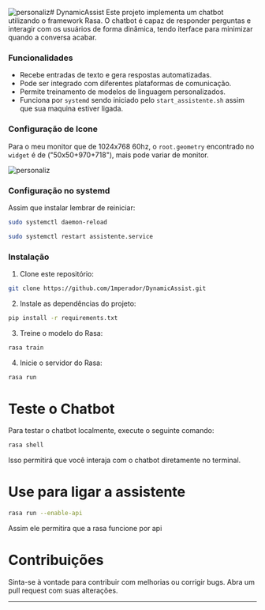 ![personaliz](https://github.com/user-attachments/assets/80017dc9-1508-4cd3-962b-dff03f13757c)# DynamicAssist 
Este projeto implementa um chatbot utilizando o framework Rasa. O chatbot é capaz de responder perguntas e interagir com os usuários de forma dinâmica, tendo iterface para minimizar quando a conversa acabar.


### Funcionalidades
- Recebe entradas de texto e gera respostas automatizadas.
- Pode ser integrado com diferentes plataformas de comunicação.
- Permite treinamento de modelos de linguagem personalizados.
- Funciona por `systemd` sendo iniciado pelo `start_assistente.sh` assim que sua maquina estiver ligada.

### Configuração de Icone
Para o meu monitor que de 1024x768 60hz, o `root.geometry` encontrado no `widget` é de ("50x50+970+718"), mais pode variar de monitor.

![personaliz](https://github.com/user-attachments/assets/a094a6c3-7197-4177-8a9a-3d900ee1f80a)

### Configuração no systemd
Assim que instalar lembrar de reiniciar:
```bash
sudo systemctl daemon-reload
```

```bash
sudo systemctl restart assistente.service
```


### Instalação
1. Clone este repositório:

```bash 
git clone https://github.com/1mperador/DynamicAssist.git
```

2. Instale as dependências do projeto:

```bash
pip install -r requirements.txt
```
3. Treine o modelo do Rasa:

```bash
rasa train
```
4. Inicie o servidor do Rasa:

```bash
rasa run
```

# Teste o Chatbot
Para testar o chatbot localmente, execute o seguinte comando:
```bash
rasa shell
```
Isso permitirá que você interaja com o chatbot diretamente no terminal.

# Use para ligar a assistente
```bash
rasa run --enable-api

```
Assim ele permitira que a rasa funcione por api


# Contribuições
Sinta-se à vontade para contribuir com melhorias ou corrigir bugs. Abra um pull request com suas alterações.

---
